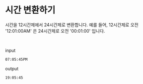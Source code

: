 # 시간 변환하기 

시간을 12시간제에서 24시간제로 변환합니다. 예를 들어, 12시간제로 오전 '12:01:00AM' 은 24시간제로 오전 '00:01:00' 입니다.

<br>

input
```
07:05:45PM
```


output
```
19:05:45
```
